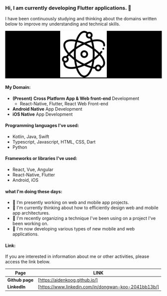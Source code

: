 ### Hi, I am currently developing Flutter applications. 👋


I have been continuously studying and thinking about the domains written below to improve my understanding and technical skills.
<p align="center" style="background-color: #000">
  <img src="main_logo.png" width="150" height="150" alt="accessibility text">
</p>


#### My Domain:

  - **(Present)** **Cross Platform App & Web front-end** Development
    - React-Native, Flutter, React Web Front-end 
  - **Android Native** App Development
  - **iOS Native** App Development


#### Programming languages I've used:

  - Kotlin, Java, Swift
  - Typescript, Javascript, HTML, CSS, Dart
  - Python


#### Frameworks or libraries I've used:

  - React, Vue, Angular
  - React-Native, Flutter
  - Android, iOS


#### what I'm doing these days:

- 🔭 I’m presently working on web and mobile app projects.
- 🌱 I'm currently thinking about how to efficiently design web and mobile app architectures.
- 🔭 I'm recently organizing a technique I've been using on a project I've been working on.
- 🌱 I'm now developing various types of new mobile and web applications.


#### Link:

If you are interested in information about me or other activities, please access the link below.

| **Page**      | **LINK**                                     |
| ----------- | ---------------------------------------- |
| **Github page** | [https://aidenkoog.github.io/] |
| **LinkedIn** | [https://www.linkedin.com/in/dongwan-koo-2041bb13b/] |
